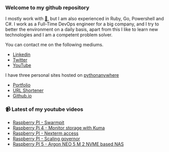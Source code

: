 ### Welcome to my github repository

I mostly work with [:snake:](https://www.python.org/), but I am also experienced in Ruby, Go, Powershell and C#. I work as a Full-Time DevOps engineer for a big company, and I try to better the environment on a daily basis, apart from this I like to learn new technologies and I am a competent problem solver.

You can contact me on the following mediums.
- [Linkedin](https://www.linkedin.com/in/r3ap3rpy)
- [Twitter](https://twitter.com/r3ap3rpy)
- [YouTube](https://www.youtube.com/channel/UC1qkMXH8d2I9DDAtBSeEHqg)

I have three personal sites hosted on [pythonanywhere](https://www.pythonanywhere.com/)
- [Portfolio](http://r3ap3rpy.pythonanywhere.com/)
- [URL Shortener](http://shortenpy.pythonanywhere.com/)
- [Github.io](https://r3ap3rpy.github.io/)

### :video_camera: Latest of my youtube videos
<!-- YOUTUBE:START -->
- [Raspberry PI - Swarmpit](https://www.youtube.com/watch?v=l_yOkhEmwyc)
- [Raspberry Pi 4 - Monitor storage with Kuma](https://www.youtube.com/watch?v=tsIyQnBcWfE)
- [Raspberry PI - Nexterm access](https://www.youtube.com/watch?v=XX2MyPOcEGY)
- [Raspberry PI - Scaling governor](https://www.youtube.com/watch?v=cthD9WBjqdQ)
- [Raspberry PI 5 - Argon NEO 5 M 2 NVME based NAS](https://www.youtube.com/watch?v=Ui2SKArowts)
<!-- YOUTUBE:END -->


